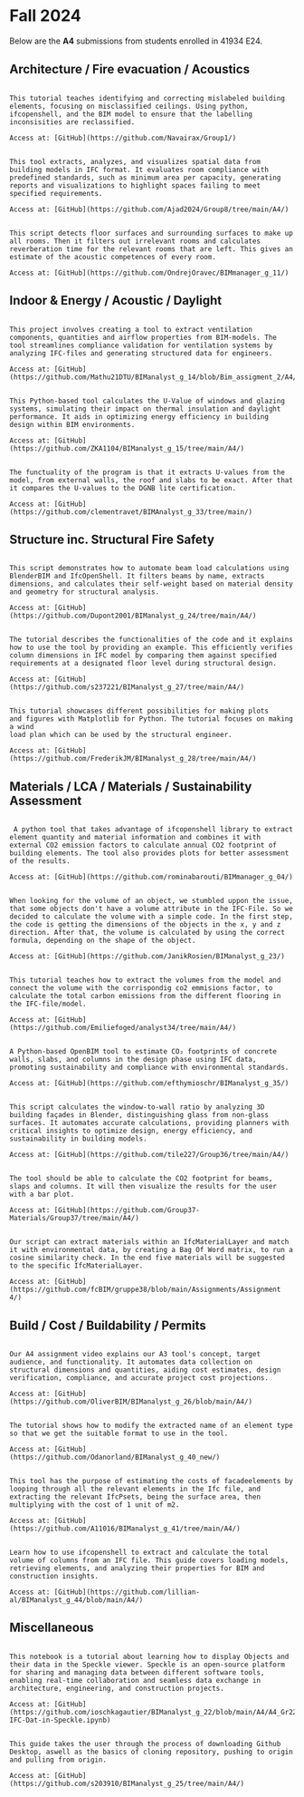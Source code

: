 # Fall 2024

<!-- ```{attention}
This page is work in progress
``` -->

Below are the **A4** submissions from students enrolled in 41934 E24.


## Architecture / Fire evacuation / Acoustics

<!-- Group 1 -->
```{dropdown} **Group 1**: How to Identify Mislabeled Building Elements and Reclassify Them

This tutorial teaches identifying and correcting mislabeled building elements, focusing on misclassified ceilings. Using python, ifcopenshell, and the BIM model to ensure that the labelling inconsisities are reclassified.

Access at: [GitHub](https://github.com/Navairax/Group1/)

```

<!-- Group 8 -->
```{dropdown} **Group 8**: IFC Spatial Analysis Compliance Tool

This tool extracts, analyzes, and visualizes spatial data from building models in IFC format. It evaluates room compliance with predefined standards, such as minimum area per capacity, generating reports and visualizations to highlight spaces failing to meet specified requirements.

Access at: [GitHub](https://github.com/Ajad2024/Group8/tree/main/A4/)

```

<!-- Group 11 -->
```{dropdown} **Group 11**: Surface Analysis and Reverberation Calculation

This script detects floor surfaces and surrounding surfaces to make up all rooms. Then it filters out irrelevant rooms and calculates reverberation time for the relevant rooms that are left. This gives an estimate of the acoustic competences of every room.

Access at: [GitHub](https://github.com/OndrejOravec/BIMmanager_g_11/)

```


## Indoor & Energy / Acoustic / Daylight

<!-- Group 14 -->
```{dropdown} **Group 14**: Ventilation Validation Tool from BIM Models

This project involves creating a tool to extract ventilation components, quantities and airflow properties from BIM-models. The tool streamlines compliance validation for ventilation systems by analyzing IFC-files and generating structured data for engineers.

Access at: [GitHub](https://github.com/Mathu21DTU/BIManalyst_g_14/blob/Bim_assigment_2/A4/)

```

<!-- Group 15 -->
```{dropdown} **Group 15**: U-Value Calculation Tool for Windows and Glazing

This Python-based tool calculates the U-Value of windows and glazing systems, simulating their impact on thermal insulation and daylight performance. It aids in optimizing energy efficiency in building design within BIM environments.

Access at: [GitHub](https://github.com/ZKA1104/BIManalyst_g_15/tree/main/A4/)

```

<!-- Group 33 -->
```{dropdown} **Group 33**: Extracting U-values from Model

The functuality of the program is that it extracts U-values from the model, from external walls, the roof and slabs to be exact. After that it compares the U-values to the DGNB lite certification.

Access at: [GitHub](https://github.com/clementravet/BIMAnalyst_g_33/tree/main/)

```


## Structure inc. Structural Fire Safety

<!-- Group 24 -->
```{dropdown} **Group 24**: Automated Beam Load Calculation with BlenderBIM

This script demonstrates how to automate beam load calculations using BlenderBIM and IfcOpenShell. It filters beams by name, extracts dimensions, and calculates their self-weight based on material density and geometry for structural analysis.

Access at: [GitHub](https://github.com/Dupont2001/BIManalyst_g_24/tree/main/A4/)

```

<!-- Group 27 -->
```{dropdown} **Group 27**: Column Dimension Verification Tool for IFC Models

The tutorial describes the functionalities of the code and it explains how to use the tool by providing an example. This efficiently verifies column dimensions in IFC model by comparing them against specified requirements at a designated floor level during structural design.

Access at: [GitHub](https://github.com/s237221/BIManalyst_g_27/tree/main/A4/)

```

<!-- Group 28 -->
```{dropdown} **Group 28**: Wind load visualization using Matplotlib

This tutorial showcases different possibilities for making plots
and figures with Matplotlib for Python. The tutorial focuses on making a wind
load plan which can be used by the structural engineer.

Access at: [GitHub](https://github.com/FrederikJM/BIManalyst_g_28/tree/main/A4/)

```


## Materials / LCA / Materials / Sustainability Assessment

<!-- Group 4 -->
```{dropdown} **Group 4**: Using Python and Ifcopenshell to estimate building's CO2 emission

 A python tool that takes advantage of ifcopenshell library to extract element quantity and material information and combines it with external CO2 emission factors to calculate annual CO2 footprint of building elements. The tool also provides plots for better assessment of the results.

Access at: [GitHub](https://github.com/rominabarouti/BIMmanager_g_04/)

```

<!-- Group 23 -->
```{dropdown} **Group 23**: Volume Calculation for Objects in an IFC-File

When looking for the volume of an object, we stumbled uppon the issue, that some objects don't have a volume attribute in the IFC-File. So we decided to calculate the volume with a simple code. In the first step, the code is getting the dimensions of the objects in the x, y and z direction. After that, the volume is calculated by using the correct formula, depending on the shape of the object.

Access at: [GitHub](https://github.com/JanikRosien/BIManalyst_g_23/)

```

<!-- Group 34 -->
```{dropdown} **Group 34**: How to identify co2 emissions from flooring in a building

This tutorial teaches how to extract the volumes from the model and connect the volume with the corrispondig co2 emmisions factor, to calculate the total carbon emissions from the different flooring in the IFC-file/model.

Access at: [GitHub](https://github.com/Emiliefoged/analyst34/tree/main/A4/)

```

<!-- Group 35 -->
```{dropdown} **Group 35**: CO₂ Footprint Calculation Tool for Structural Concrete

A Python-based OpenBIM tool to estimate CO₂ footprints of concrete walls, slabs, and columns in the design phase using IFC data, promoting sustainability and compliance with environmental standards.

Access at: [GitHub](https://github.com/efthymioschr/BIManalyst_g_35/)

```

<!-- Group 36 -->
```{dropdown} **Group 36**: Facade Area Analyzer

This script calculates the window-to-wall ratio by analyzing 3D building façades in Blender, distinguishing glass from non-glass surfaces. It automates accurate calculations, providing planners with critical insights to optimize design, energy efficiency, and sustainability in building models.

Access at: [GitHub](https://github.com/tile227/Group36/tree/main/A4/)

```

<!-- Group 37 -->
```{dropdown} **Group 37**: CO2 footprint of building element

The tool should be able to calculate the CO2 footprint for beams, slaps and columns. It will then visualize the results for the user with a bar plot. 

Access at: [GitHub](https://github.com/Group37-Materials/Group37/tree/main/A4/)

```

<!-- Group 38 -->
```{dropdown} **Group 38**: Automatization of matching Ifc data with environmental data

Our script can extract materials within an IfcMaterialLayer and match it with environmental data, by creating a Bag Of Word matrix, to run a cosine similarity check. In the end five materials will be suggested to the specific IfcMaterialLayer.

Access at: [GitHub](https://github.com/fcBIM/gruppe38/blob/main/Assignments/Assignment 4/)

```


## Build / Cost / Buildability / Permits

<!-- Group 26 -->
```{dropdown} **Group 26**: Automated data- and cost collection

Our A4 assignment video explains our A3 tool's concept, target audience, and functionality. It automates data collection on structural dimensions and quantities, aiding cost estimates, design verification, compliance, and accurate project cost projections.

Access at: [GitHub](https://github.com/OliverBIM/BIManalyst_g_26/blob/main/A4/)

```

<!-- Group 40 -->
```{dropdown} **Group 40**: Modifying the extracted ifc type name from model

The tutorial shows how to modify the extracted name of an element type so that we get the suitable format to use in the tool.

Access at: [GitHub](https://github.com/Odanorland/BIManalyst_g_40_new/)

```

<!-- Group 41 -->
```{dropdown} **Group 41**: Estimating the cost of facadeelements through IfcPsets

This tool has the purpose of estimating the costs of facadeelements by looping through all the relevant elements in the Ifc file, and extracting the relevant IfcPsets, being the surface area, then multiplying with the cost of 1 unit of m2.

Access at: [GitHub](https://github.com/A11016/BIManalyst_g_41/tree/main/A4/)

```

<!-- Group 44 -->
```{dropdown} **Group 44**: Extracting IFC Element Properties: A Guide to Accessing Column Volumes with ifcopenshell

Learn how to use ifcopenshell to extract and calculate the total volume of columns from an IFC file. This guide covers loading models, retrieving elements, and analyzing their properties for BIM and construction insights.

Access at: [GitHub](https://github.com/lillian-al/BIManalyst_g_44/blob/main/A4/)

```


## Miscellaneous

<!-- Group 22 -->
```{dropdown} **Group 22**: How to display IFC data in Speckle

This notebook is a tutorial about learning how to display Objects and their data in the Speckle viewer. Speckle is an open-source platform for sharing and managing data between different software tools, enabling real-time collaboration and seamless data exchange in architecture, engineering, and construction projects.

Access at: [GitHub](https://github.com/ioschkagautier/BIManalyst_g_22/blob/main/A4/A4_Gr22_Display-IFC-Dat-in-Speckle.ipynb)

```

<!-- Group 25 -->
```{dropdown} **Group 25**: Guide to getting into Github Desktop

This guide takes the user through the process of downloading Github Desktop, aswell as the basics of cloning repository, pushing to origin and pulling from origin.

Access at: [GitHub](https://github.com/s203910/BIManalyst_g_25/tree/main/A4/)

```
